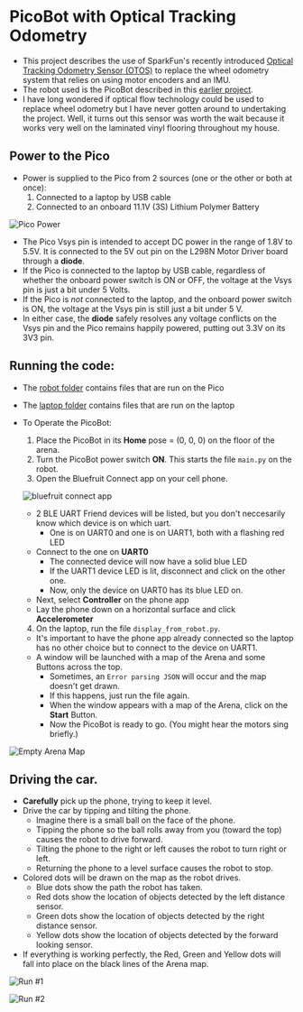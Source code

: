 # PicoBot with Optical Tracking Odometry
* This project describes the use of SparkFun's recently introduced [Optical Tracking Odometry Sensor (OTOS)](https://www.sparkfun.com/sparkfun-optical-tracking-odometry-sensor-paa5160e1-qwiic.html) to
replace the wheel odometry system that relies on using motor encoders and an IMU.
* The robot used is the PicoBot described in this [earlier project](https://github.com/dblanding/PicoBot-dev).
* I have long wondered if optical flow technology could be used to replace wheel odometry but I have never gotten around to undertaking the project. Well, it turns out this sensor was worth the wait because it works very well on the laminated vinyl flooring throughout my house.

## Power to the Pico
* Power is supplied to the Pico from 2 sources (one or the other or both at once):
    1. Connected to a laptop by USB cable
    2. Connected to an onboard 11.1V (3S) Lithium Polymer Battery 

![Pico Power](imgs/pico_power_bb.png)

* The Pico Vsys pin is intended to accept DC power in the range of 1.8V to 5.5V. It is connected to the 5V out pin on the L298N Motor Driver board through a **diode**.
* If the Pico is connected to the laptop by USB cable, regardless of whether the onboard power switch is ON or OFF, the voltage at the Vsys pin is just a bit under 5 Volts.
* If the Pico is *not* connected to the laptop, and the onboard power switch is ON, the voltage at the Vsys pin is still just a bit under 5 V.
* In either case, the **diode** safely resolves any voltage conflicts on the Vsys pin and the Pico remains happily powered, putting out 3.3V on its 3V3 pin.

## Running the code:
* The [robot folder](robot) contains files that are run on the Pico
* The [laptop folder](laptop) contains files that are run on the laptop

* To Operate the PicoBot:
    1. Place the PicoBot in its **Home** pose = (0, 0, 0) on the floor of the arena.
    2. Turn the PicoBot power switch **ON**. This starts the file `main.py` on the robot.
    3. Open the Bluefruit Connect app on your cell phone.
    
    ![bluefruit connect app](imgs/bluefruit_connect_app.png)
    
    * 2 BLE UART Friend devices will be listed, but you don't neccesarily know which device is on which uart.
        * One is on UART0 and one is on UART1, both with a flashing red LED
    * Connect to the one on **UART0**
        * The connected device will now have a solid blue LED
        * If the UART1 device LED is lit, disconnect and click on the other one.
        * Now, only the device on UART0 has its blue LED on.
    * Next, select **Controller** on the phone app
    * Lay the phone down on a horizontal surface and click **Accelerometer**
    4. On the laptop, run the file `display_from_robot.py`.
    * It's important to have the phone app already connected so the laptop has no other choice but to connect to the device on UART1.
    * A window will be launched with a map of the Arena and some Buttons across the top.
        * Sometimes, an `Error parsing JSON` will occur and the map doesn't get drawn.
        * If this happens, just run the file again.
        * When the window appears with a map of the Arena, click on the **Start** Button.
        * Now the PicoBot is ready to go. (You might hear the motors sing briefly.)
    
![Empty Arena Map](imgs/arena_map0.png)
    
## Driving the car.
* **Carefully** pick up the phone, trying to keep it level.
* Drive the car by tipping and tilting the phone.
    * Imagine there is a small ball on the face of the phone.
    * Tipping the phone so the ball rolls away from you (toward the top) causes the robot to drive forward.
    * Tilting the phone to the right or left causes the robot to turn right or left.
    * Returning the phone to a level surface causes the robot to stop.
* Colored dots will be drawn on the map as the robot drives.
    * Blue dots show the path the robot has taken.
    * Red dots show the location of objects detected by the left distance sensor.
    * Green dots show the location of objects detected by the right distance sensor.
    * Yellow dots show the location of objects detected by the forward looking sensor.
* If everything is working perfectly, the Red, Green and Yellow dots will fall into place on the black lines of the Arena map.

![Run #1](imgs/arena_map1.png)
    
![Run #2](imgs/arena_map2.png)
